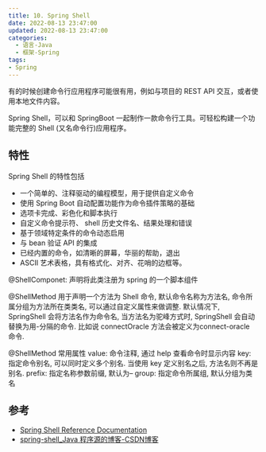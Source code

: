 ```yaml
---
title: 10. Spring Shell
date: 2022-08-13 23:47:00
updated: 2022-08-13 23:47:00
categories:
  - 语言-Java
  - 框架-Spring
tags:
- Spring
---
```


有的时候创建命令行应用程序可能很有用，例如与项目的 REST API 交互，或者使用本地文件内容。

Spring Shell，可以和 SpringBoot 一起制作一款命令行工具。可轻松构建一个功能完整的 Shell (又名命令行)应用程序。

## 特性

Spring Shell 的特性包括

* 一个简单的、注释驱动的编程模型，用于提供自定义命令
* 使用 Spring Boot 自动配置功能作为命令插件策略的基础
* 选项卡完成、彩色化和脚本执行
* 自定义命令提示符、 shell 历史文件名、结果处理和错误
* 基于领域特定条件的命令动态启用
* 与 bean 验证 API 的集成
* 已经内置的命令，如清晰的屏幕，华丽的帮助，退出
* ASCII 艺术表格，具有格式化、对齐、花哨的边框等。

<!-- more -->

@ShellComponet: 声明将此类注册为 spring 的一个脚本组件

@ShellMethod 用于声明一个方法为 Shell 命令, 默认命令名称为方法名, 命令所属分组为方法所在类类名, 可以通过自定义属性来做调整. 默认情况下, SpringShell 会将方法名作为命令名, 当方法名为驼峰方式时, SpringShell 会自动替换为用-分隔的命令. 比如说 connectOracle 方法会被定义为connect-oracle 命令.

@ShellMethod 常用属性
value: 命令注释, 通过 help 查看命令时显示内容
key: 指定命令别名, 可以同时定义多个别名. 当使用 key 定义别名之后, 方法名则不再是别名.
prefix: 指定名称参数前缀, 默认为–
group: 指定命令所属组, 默认分组为类名

## 参考

* [Spring Shell Reference Documentation](https://docs.spring.io/spring-shell/docs/3.0.0/docs/index.html#what-is-spring-shell)
* [spring-shell_Java 程序源的博客-CSDN博客](https://blog.csdn.net/zongf0504/category_8644327.html)
